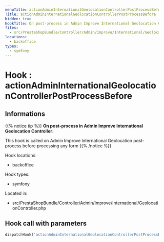 ```yaml
---
menuTitle: actionAdminInternationalGeolocationControllerPostProcessBefore
Title: actionAdminInternationalGeolocationControllerPostProcessBefore
hidden: true
hookTitle: On post-process in Admin Improve International Geolocation Controller
files:
  - src/PrestaShopBundle/Controller/Admin/Improve/International/GeolocationController.php
locations:
  - backoffice
types:
  - symfony
---
```


# Hook : actionAdminInternationalGeolocationControllerPostProcessBefore

## Informations

{{% notice tip %}}
**On post-process in Admin Improve International Geolocation Controller:** 

This hook is called on Admin Improve International Geolocation post-process before processing any form
{{% /notice %}}

Hook locations: 
  - backoffice

Hook types: 
  - symfony

Located in: 
  - src/PrestaShopBundle/Controller/Admin/Improve/International/GeolocationController.php

## Hook call with parameters

```php
dispatchHook('actionAdminInternationalGeolocationControllerPostProcessBefore', ['controller' => $this]);
```